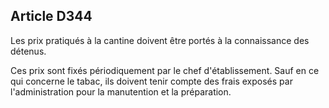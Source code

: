 Article D344
----
Les prix pratiqués à la cantine doivent être portés à la connaissance des
détenus.

Ces prix sont fixés périodiquement par le chef d'établissement. Sauf en ce qui
concerne le tabac, ils doivent tenir compte des frais exposés par
l'administration pour la manutention et la préparation.
